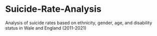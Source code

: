 # Suicide-Rate-Analysis
Analysis of suicide rates based on ethnicity, gender, age, and disability status in Wale  and England (2011-2021)
